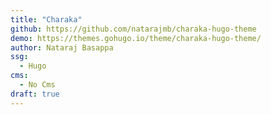 ```yaml
---
title: "Charaka"
github: https://github.com/natarajmb/charaka-hugo-theme
demo: https://themes.gohugo.io/theme/charaka-hugo-theme/
author: Nataraj Basappa
ssg:
  - Hugo
cms:
  - No Cms
draft: true
---
```

